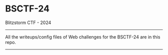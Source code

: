 # BSCTF-24
Blitzstorm CTF - 2024 

---

All the writeups/config files of Web challenges for the BSCTF-24 are in this repo.

---

